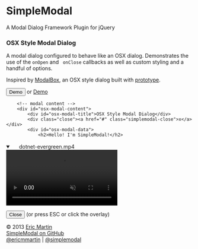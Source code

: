<!-- Page styles -->
<link type='text/css' href='https://github.com/mansz81/osx/blob/main/css/demo.css' rel='stylesheet' media='screen' />

<!-- OSX Style CSS files -->
<link type='text/css' href='https://github.com/mansz81/osx/blob/main/css/osx.css' rel='stylesheet' media='screen' />

<!-- JS files are loaded at the bottom of the page -->
</head>
<body>
<div id='container'>
	<div id='logo'>
		<h1>Simple<span>Modal</span></h1>
		<span class='title'>A Modal Dialog Framework Plugin for jQuery</span>
	</div>
	<div id='content'>
		<div id='osx-modal'>
			<h3>OSX Style Modal Dialog</h3>
			<p>A modal dialog configured to behave like an OSX dialog. Demonstrates the use of the <code>onOpen</code> and <code> onClose</code> callbacks as well as custom styling and a handful of options.</p>
			<p>Inspired by <a href="http://okonet.ru/projects/modalbox/">ModalBox</a>, an OSX style dialog built with <a href="http://www.prototypejs.org/ ">prototype</a>.</p>
			<input type='button' name='osx' value='Demo' class='osx demo'/> or <a href='#' class='osx'>Demo</a>
		</div>
	
		<!-- modal content -->
		<div id="osx-modal-content">
			<div id="osx-modal-title">OSX Style Modal Dialog</div>
			<div class="close"><a href="#" class="simplemodal-close">x</a></div>
			<div id="osx-modal-data">
				<h2>Hello! I'm SimpleModal!</h2>
<details open="" class="details-reset border rounded-2">
  <summary class="px-3 py-2 border-bottom">
    <svg aria-hidden="true" viewBox="0 0 16 16" version="1.1" data-view-component="true" height="16" width="16" class="octicon octicon-device-camera-video">
    <path fill-rule="evenodd" d="..."></path>
</svg>
    <span aria-label="Video description dotnet-evergreen.mp4" class="m-1">dotnet-evergreen.mp4</span>
    <span class="dropdown-caret"></span>
  </summary>

  <video src="/src/assets/img/1.mp4" data-canonical-src="/src/assets/img/1.mp4" controls="controls" muted="muted" class="d-block rounded-bottom-2 width-fit" style="max-height:640px;">

  </video>
</details>
				<p><button class="simplemodal-close">Close</button> <span>(or press ESC or click the overlay)</span></p>
			</div>
		</div>
	</div>
	<div id='footer'>
		&copy; 2013 <a href='http://www.ericmmartin.com/'>Eric Martin</a><br/>
		<a href='https://github.com/ericmmartin/simplemodal'>SimpleModal on GitHub</a><br/>
		<a href='http://twitter.com/ericmmartin'>@ericmmartin</a> | <a href='http://twitter.com/simplemodal'>@simplemodal</a>
	</div>
</div>
<!-- Load JavaScript files -->
<script type='text/javascript' src='https://github.com/mansz81/osx/blob/main/js/jquery.js'></script>
<script type='text/javascript' src='https://github.com/mansz81/osx/blob/main/js/jquery.simplemodal.js'></script>
<script type='text/javascript' src='https://github.com/mansz81/osx/blob/main/js/osx.js'></script>
</body>
</html>


